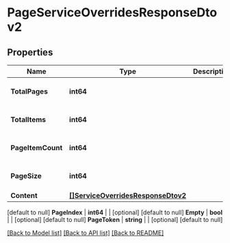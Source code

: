 # PageServiceOverridesResponseDtov2

## Properties
Name | Type | Description | Notes
------------ | ------------- | ------------- | -------------
**TotalPages** | **int64** |  | [optional] [default to null]
**TotalItems** | **int64** |  | [optional] [default to null]
**PageItemCount** | **int64** |  | [optional] [default to null]
**PageSize** | **int64** |  | [optional] [default to null]
**Content** | [**[]ServiceOverridesResponseDtov2**](ServiceOverridesResponseDTOV2.md) |  | [optional] 
[default to null]
**PageIndex** | **int64** |  | [optional] [default to null]
**Empty** | **bool** |  | [optional] [default to null]
**PageToken** | **string** |  | [optional] [default to null]

[[Back to Model list]](../README.md#documentation-for-models) [[Back to API 
list]](../README.md#documentation-for-api-endpoints) [[Back to README]](../README.md)


